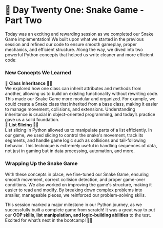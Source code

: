 # 🎯 Day Twenty One: Snake Game - Part Two

Today was an exciting and rewarding session as we completed our Snake Game implementation! We built upon what we started in the previous session and refined our code to ensure smooth gameplay, proper mechanics, and efficient structure. Along the way, we dived into two powerful Python concepts that helped us write cleaner and more efficient code:

### New Concepts We Learned

🔹 **Class Inheritance** 🐍✨  
We explored how one class can inherit attributes and methods from another, allowing us to build on existing functionality without rewriting code. This made our Snake Game more modular and organized. For example, we could create a Snake class that inherited from a base class, making it easier to manage movement, collisions, and extensions. Understanding inheritance is crucial in object-oriented programming, and today’s practice gave us a solid foundation.  
🔹 **List Slicing** 🔪📜  
List slicing in Python allowed us to manipulate parts of a list efficiently. In our game, we used slicing to control the snake's movement, track its segments, and handle game logic such as collisions and tail-following behavior. This technique is extremely useful in handling sequences of data, not just in gaming but in data processing, automation, and more.  

### Wrapping Up the Snake Game

With these concepts in place, we fine-tuned our Snake Game, ensuring smooth movement, correct collision detection, and proper game-over conditions. We also worked on improving the game's structure, making it easier to read and modify. By breaking down complex problems into smaller, manageable pieces, we reinforced our problem-solving skills.

This session marked a major milestone in our Python journey, as we successfully built a complete game from scratch! It was a great way to put our **OOP skills, list manipulation, and logic-building abilities** to the test. Excited for what’s next in the bootcamp! 🚀🔥
